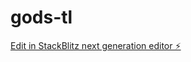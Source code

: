 # gods-tl

[Edit in StackBlitz next generation editor ⚡️](https://stackblitz.com/~/github.com/oldbear24/gods-tl)